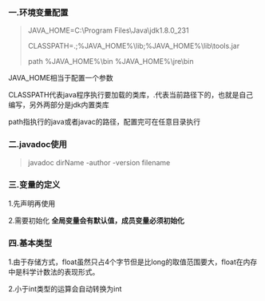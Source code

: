 ### 一.环境变量配置

>JAVA_HOME=C:\Program Files\Java\jdk1.8.0_231
>
>CLASSPATH=.;%JAVA_HOME%\lib;%JAVA_HOME%\lib\tools.jar
>
>path    %JAVA_HOME%\bin   %JAVA_HOME%\jre\bin

JAVA_HOME相当于配置一个参数

CLASSPATH代表java程序执行要加载的类库，.代表当前路径下的，也就是自己编写，另外两部分是jdk内置类库

path指执行的java或者javac的路径，配置完可在任意目录执行

### 二.javadoc使用

> javadoc dirName -author -version filename

### 三.变量的定义

1.先声明再使用

2.需要初始化    **全局变量会有默认值，成员变量必须初始化**

### 四.基本类型

1.由于存储方式，float虽然只占4个字节但是比long的取值范围要大，float在内存中是科学计数法的表现形式。

2.小于int类型的运算会自动转换为int